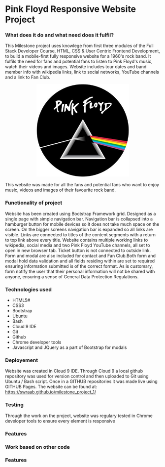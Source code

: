 # Pink Floyd Responsive Website Project

### What does it do and what need does it fulfil?

This Milestone project uses knowlege from first three modules of the Full Stack 
Developer Course, HTML, CSS & User Centric Frontend Development, to build a mobile-first 
fully responsive website for a 1960's rock band.
It fulfils the need for fans and potential fans to listen to Pink Floyd's music, watch their 
videos and images. Website includes tour dates and band member info with wikipedia links, 
link to social networks, YouTube channels and a link to Fan Club.

<p align="center">
  <img width="300" height="300" src="https://github.com/sWrAAb/milestone_project_1/blob/master/assets/images/pf_logo.jpg">
</p>

This website was made for all the fans and potential fans who want to enjoy music, videos and images 
of their favourite rock band.

### Functionality of project

Website has been created using Bootstrap Framework grid. Designed as a single page with 
simple navigation bar. Navigation bar is collapsed into a hamburger button for mobile  devices so it does
not take much space on the screen. On the bigger screens navigation bar is expanded so all links
are visible. Links are connected to titles of the content segments with a return to top link above every 
title. Website contains multiple working links to wikipedia, social media and  two Pink Floyd YouTube
channels, all set to open in new browser tab. Ticket button is not connected to outside link. Form and modal are also included
for contact and Fan Club.Both form and modal hold data validation and all fields residing within are set to
required ensuring information submitted is of the correct format. As is customary, form notify the
user that their personal information will not be shared with anyone, ensuring a sense of General Data Protection Regulations.


### Technologies used

  * HTML5#
  * CSS3
  * Bootstrap
  * Ubuntu
  * Bash
  * Cloud 9 IDE
  * Git
  * Github
  * Chrome developer tools
  * Javascript and JQuery as a part of Bootstrap for modals

### Deployement

Website was created in Cloud 9 IDE. Through Cloud 9 a local github repository was used  for version 
control and then uploaded to Git using Ubuntu / Bash script. Once in a GITHUB repositories it was 
made live using GITHUB Pages. The website can be found at: 
https://swraab.github.io/milestone_project_1/

### Testing 

Through the work on the project, website was regulary tested in Chrome developer tools to ensure every element is responsive
### Features

### Work based on other code


### Features



